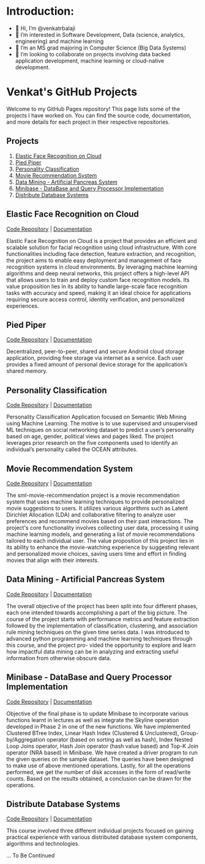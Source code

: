 # Introduction:
- 👋 Hi, I’m @venkatrbalaji
- 👀 I’m interested in Software Development, Data (science, analytics, engineering) and machine learning
- 🌱 I’m an MS grad majoring in Computer Science (Big Data Systems)
- 💞️ I’m looking to collaborate on projects involving data backed application development, machine learning or cloud-native development.

# Venkat's GitHub Projects

Welcome to my GitHub Pages repository! This page lists some of the projects I have worked on. You can find the source code, documentation, and more details for each project in their respective repositories.

## Projects

1. [Elastic Face Recognition on Cloud](https://github.com/venkatrbalaji/Elastic_Face_Recognition_on_Cloud)
2. [Pied Piper](https://github.com/venkatrbalaji/PiedPiper)
3. [Personality Classification](https://github.com/venkatrbalaji/PersonalityClassification)
4. [Movie Recommendation System](https://github.com/venkatrbalaji/sml-movie-recommendation)
5. [Data Mining - Artificial Pancreas System](https://github.com/venkatrbalaji/Artificial_Pancreas_System_Analysis)
6. [Minibase - DataBase and Query Processor Implementation](https://github.com/venkatrbalaji/Minibase_Implementation)
7. [Distribute Database Systems](https://github.com/venkatrbalaji/DistributedDatabaseSystems)
<!-- Add more projects as needed -->

## Elastic Face Recognition on Cloud

[Code Repository](https://github.com/venkatrbalaji/Elastic_Face_Recognition_on_Cloud) | [Documentation](https://github.com/venkatrbalaji/Elastic_Face_Recognition_on_Cloud/blob/main/README.md) <!-- | [Live Demo](#link-to-live-demo-1) -->

Elastic Face Recognition on Cloud is a project that provides an efficient and scalable solution for facial recognition using cloud infrastructure. With core functionalities including face detection, feature extraction, and recognition, the project aims to enable easy deployment and management of face recognition systems in cloud environments. By leveraging machine learning algorithms and deep neural networks, this project offers a high-level API that allows users to train and deploy custom face recognition models. Its value proposition lies in its ability to handle large-scale face recognition tasks with accuracy and speed, making it an ideal choice for applications requiring secure access control, identity verification, and personalized experiences.

## Pied Piper

[Code Repository](https://github.com/venkatrbalaji/PiedPiper) | [Documentation](https://github.com/venkatrbalaji/PiedPiper/blob/main/README.md) <!-- | [Live Demo](#link-to-live-demo-2)  -->

Decentralized, peer-to-peer, shared and secure Android cloud storage application, providing free storage via internet as a service. Each user provides a fixed amount of personal device storage for the application’s shared memory.

## Personality Classification

[Code Repository](https://github.com/venkatrbalaji/PersonalityClassification) | [Documentation](https://github.com/venkatrbalaji/PersonalityClassification/blob/main/README.md) <!-- | [Live Demo](#link-to-live-demo-2)  -->

Personality Classification Application focused on Semantic Web Mining using Machine Learning. The motive is to use supervised and unsupervised ML techniques on social networking dataset to predict a user’s personality based on age, gender, political views and pages liked. The project leverages prior research on the five components used to identify an individual’s personality called the OCEAN attributes.

## Movie Recommendation System

[Code Repository](https://github.com/venkatrbalaji/sml-movie-recommendation) | [Documentation](https://github.com/venkatrbalaji/sml-movie-recommendation/blob/master/README.md) <!-- | [Live Demo](#link-to-live-demo-2)  -->

The sml-movie-recommendation project is a movie recommendation system that uses machine learning techniques to provide personalized movie suggestions to users. It utilizes various algorithms such as Latent Dirichlet Allocation (LDA) and collaborative filtering to analyze user preferences and recommend movies based on their past interactions. The project's core functionality involves collecting user data, processing it using machine learning models, and generating a list of movie recommendations tailored to each individual user. The value proposition of this project lies in its ability to enhance the movie-watching experience by suggesting relevant and personalized movie choices, saving users time and effort in finding movies that align with their interests.

## Data Mining - Artificial Pancreas System

[Code Repository](https://github.com/venkatrbalaji/Artificial_Pancreas_System_Analysis) | [Documentation](https://github.com/venkatrbalaji/Artificial_Pancreas_System_Analysis/blob/main/README.md) <!-- | [Live Demo](#link-to-live-demo-2)  -->

The overall objective of the project has been split into four different phases, each one intended towards accomplishing a part of the big picture. The course of the project starts with performance metrics and feature extraction followed by the implementation of classification, clustering, and association rule mining techniques on the given time series data. I was introduced to advanced python programming and machine learning techniques through this course, and the project pro- vided the opportunity to explore and learn how impactful data mining can be in analyzing and extracting useful information from otherwise obscure data.

## Minibase - DataBase and Query Processor Implementation

[Code Repository](https://github.com/venkatrbalaji/Minibase_Implementation) | [Documentation](https://github.com/venkatrbalaji/Minibase_Implementation/blob/main/README.md) <!-- | [Live Demo](#link-to-live-demo-2)  -->

Objective of the final phase is to update Minibase to incorporate various functions learnt in lectures as well as integrate the Skyline operation developed in Phase 2 in one of the new functions. We have implemented Clustered BTree Index, Linear Hash Index (Clustered & Unclustered), Group-by/Aggregation operator (based on sorting as well as hash), Index Nested Loop Joins operator, Hash Join operator (hash value based) and Top-K Join operator (NRA based) in Minibase. We have created a driver program to run the given queries on the sample dataset. The queries have been designed to make use of above mentioned operations. Lastly, for all the operations performed, we get the number of disk accesses in the form of read/write counts. Based on the results obtained, a conclusion can be drawn for the operations.

## Distribute Database Systems

[Code Repository](https://github.com/venkatrbalaji/DistributedDatabaseSystems) | [Documentation](https://github.com/venkatrbalaji/DistributedDatabaseSystems/blob/main/README.md) <!-- | [Live Demo](#link-to-live-demo-2)  -->

This course involved three different individual projects focused on gaining practical experience with various distributed database system components, algorithms and technologies.

<!-- Repeat this section for each project -->

... To Be Continued